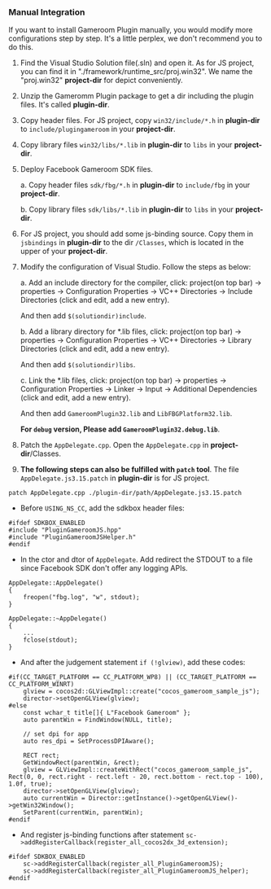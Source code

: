 ### Manual Integration

If you want to install Gameroom Plugin manually, you would modify more configurations step by step. It's a little perplex, we don't recommend you to do this.

1.  Find the Visual Studio Solution file(.sln) and open it. As for JS project, you can find it in "./framework/runtime\_src/proj.win32". We name the "proj.win32" **project-dir** for depict conveniently.

2.  Unzip the Gameromm Plugin package to get a dir including the plugin files. It's called **plugin-dir**.

3.  Copy header files. For JS project, copy `win32/include/*.h` in **plugin-dir** to `include/plugingameroom` in your **project-dir**.

4.  Copy library files `win32/libs/*.lib` in **plugin-dir** to `libs` in your **project-dir**.

5.  Deploy Facebook Gameroom SDK files.

    a.  Copy header files `sdk/fbg/*.h` in **plugin-dir** to `include/fbg` in your **project-dir**.

    b.  Copy library files `sdk/libs/*.lib` in **plugin-dir** to `libs` in your **project-dir**.

6.  For JS project, you should add some js-binding source. Copy them in `jsbindings` in **plugin-dir** to the dir `/Classes`, which is located in the upper of your **project-dir**.

7.  Modify the configuration of Visual Studio. Follow the steps as below:

    a.  Add an include directory for the compiler, click: project(on top bar) -> properties -> Configuration Properties -> VC++ Directories -> Include Directories (click and edit, add a new entry).

    And then add `$(solutiondir)include`.

    b.  Add a library directory for *.lib files, click: project(on top bar) -> properties -> Configuration Properties -> VC++ Directories -> Library Directories (click and edit, add a new entry).

    And then add `$(solutiondir)libs`.

    c.  Link the *.lib files, click: project(on top bar) -> properties -> Configuration Properties -> Linker -> Input -> Additional Dependencies (click and edit, add a new entry).

    And then add `GameroomPlugin32.lib` and `LibFBGPlatform32.lib`.

    **For `debug` version, Please add `GameroomPlugin32.debug.lib`**.

8.  Patch the `AppDelegate.cpp`. Open the `AppDelegate.cpp` in **project-dir**/Classes.

9.  **The following steps can also be fulfilled with `patch` tool**. The file `AppDelegate.js3.15.patch` in **plugin-dir** is for JS project.

```
patch AppDelegate.cpp ./plugin-dir/path/AppDelegate.js3.15.patch
```

-   Before `USING_NS_CC`, add the sdkbox header files:

```
#ifdef SDKBOX_ENABLED
#include "PluginGameroomJS.hpp"
#include "PluginGameroomJSHelper.h"
#endif
```

-   In the ctor and dtor of `AppDelegate`. Add redirect the STDOUT to a file since Facebook SDK don't offer any logging APIs.

```
AppDelegate::AppDelegate()
{
    freopen("fbg.log", "w", stdout);
}

AppDelegate::~AppDelegate()
{
    ...
    fclose(stdout);
}
```

-   And after the judgement statement `if (!glview)`, add these codes:

```
#if(CC_TARGET_PLATFORM == CC_PLATFORM_WP8) || (CC_TARGET_PLATFORM == CC_PLATFORM_WINRT)
    glview = cocos2d::GLViewImpl::create("cocos_gameroom_sample_js");
    director->setOpenGLView(glview);
#else
    const wchar_t title[]{ L"Facebook Gameroom" };
    auto parentWin = FindWindow(NULL, title);

    // set dpi for app
    auto res_dpi = SetProcessDPIAware();

    RECT rect;
    GetWindowRect(parentWin, &rect);
    glview = GLViewImpl::createWithRect("cocos_gameroom_sample_js", Rect(0, 0, rect.right - rect.left - 20, rect.bottom - rect.top - 100), 1.0f, true);
    director->setOpenGLView(glview);
    auto currentWin = Director::getInstance()->getOpenGLView()->getWin32Window();
    SetParent(currentWin, parentWin);
#endif
```

-   And register js-binding functions after statement `sc->addRegisterCallback(register_all_cocos2dx_3d_extension);`

```
#ifdef SDKBOX_ENABLED
    sc->addRegisterCallback(register_all_PluginGameroomJS);
    sc->addRegisterCallback(register_all_PluginGameroomJS_helper);
#endif
```


